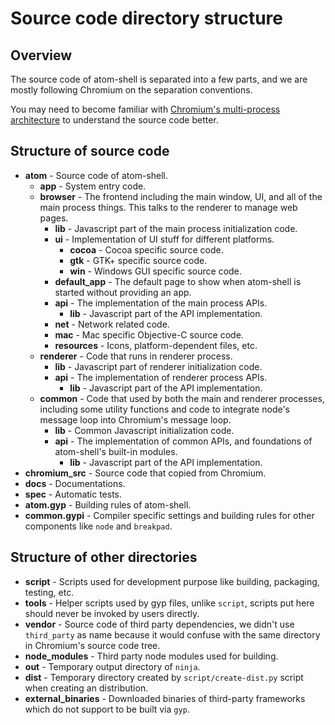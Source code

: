 # Source code directory structure

## Overview

The source code of atom-shell is separated into a few parts, and we are mostly
following Chromium on the separation conventions.

You may need to become familiar with [Chromium's multi-process
architecture](http://dev.chromium.org/developers/design-documents/multi-process-architecture)
to understand the source code better.

## Structure of source code

* **atom** - Source code of atom-shell.
  * **app** - System entry code.
  * **browser** - The frontend including the main window, UI, and all of the
    main process things. This talks to the renderer to manage web pages.
    * **lib** - Javascript part of the main process initialization code.
    * **ui** - Implementation of UI stuff for different platforms.
      * **cocoa** - Cocoa specific source code.
      * **gtk** - GTK+ specific source code.
      * **win** - Windows GUI specific source code.
    * **default_app** - The default page to show when atom-shell is started
      without providing an app.
    * **api** - The implementation of the main process APIs.
       * **lib** - Javascript part of the API implementation.
    * **net** - Network related code.
    * **mac** - Mac specific Objective-C source code.
    * **resources** - Icons, platform-dependent files, etc.
  * **renderer** - Code that runs in renderer process.
    * **lib** - Javascript part of renderer initialization code.
    * **api** - The implementation of renderer process APIs.
       * **lib** - Javascript part of the API implementation.
  * **common** - Code that used by both the main and renderer processes,
    including some utility functions and code to integrate node's message
    loop into Chromium's message loop.
    * **lib** - Common Javascript initialization code.
    * **api** - The implementation of common APIs, and foundations of
      atom-shell's built-in modules.
       * **lib** - Javascript part of the API implementation.
* **chromium_src** - Source code that copied from Chromium.
* **docs** - Documentations.
* **spec** - Automatic tests.
* **atom.gyp** - Building rules of atom-shell.
* **common.gypi** - Compiler specific settings and building rules for other
  components like `node` and `breakpad`.

## Structure of other directories

* **script** - Scripts used for development purpose like building, packaging,
  testing, etc.
* **tools** - Helper scripts used by gyp files, unlike `script`, scripts put
  here should never be invoked by users directly.
* **vendor** - Source code of third party dependencies, we didn't use
  `third_party` as name because it would confuse with the same directory in
  Chromium's source code tree.
* **node_modules** - Third party node modules used for building.
* **out** - Temporary output directory of `ninja`.
* **dist** - Temporary directory created by `script/create-dist.py` script
  when creating an distribution.
* **external_binaries** - Downloaded binaries of third-party frameworks which
  do not support to be built via `gyp`.
